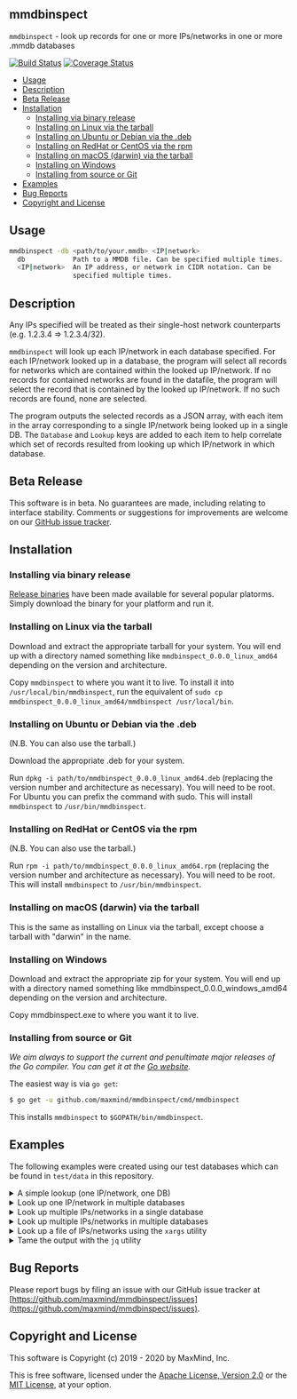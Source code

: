 ## mmdbinspect

`mmdbinspect` - look up records for one or more IPs/networks in one or more .mmdb databases

[![Build Status](https://github.com/maxmind/mmdbinspect/workflows/Build/badge.svg)](https://github.com/maxmind/mmdbinspect/actions?query=workflow%3A%22Build%22)
[![Coverage Status](https://coveralls.io/repos/github/maxmind/mmdbinspect/badge.svg)](https://coveralls.io/github/maxmind/mmdbinspect)

<!-- vim-markdown-toc GFM -->

* [Usage](#usage)
* [Description](#description)
* [Beta Release](#beta-release)
* [Installation](#installation)
    * [Installing via binary release](#installing-via-binary-release)
    * [Installing on Linux via the tarball](#installing-on-linux-via-the-tarball)
    * [Installing on Ubuntu or Debian via the .deb](#installing-on-ubuntu-or-debian-via-the-deb)
    * [Installing on RedHat or CentOS via the rpm](#installing-on-redhat-or-centos-via-the-rpm)
    * [Installing on macOS (darwin) via the tarball](#installing-on-macos-darwin-via-the-tarball)
    * [Installing on Windows](#installing-on-windows)
    * [Installing from source or Git](#installing-from-source-or-git)
* [Examples](#examples)
* [Bug Reports](#bug-reports)
* [Copyright and License](#copyright-and-license)

<!-- vim-markdown-toc -->

## Usage

```bash
mmdbinspect -db <path/to/your.mmdb> <IP|network>
  db            Path to a MMDB file. Can be specified multiple times.
  <IP|network>  An IP address, or network in CIDR notation. Can be
                specified multiple times.
```

## Description

Any IPs specified will be treated as their single-host network counterparts (e.g. 1.2.3.4 => 1.2.3.4/32).

`mmdbinspect` will look up each IP/network in each database specified. For each IP/network looked up in a database, the program will select all records for networks which are contained within the looked up IP/network. If no records for contained networks are found in the datafile, the program will select the record that is contained by the looked up IP/network. If no such records are found, none are selected.

The program outputs the selected records as a JSON array, with each item in the array corresponding to a single IP/network being looked up in a single DB. The `Database` and `Lookup` keys are added to each item to help correlate which set of records resulted from looking up which IP/network in which database.

## Beta Release

This software is in beta. No guarantees are made, including relating to interface stability. Comments or suggestions for improvements are welcome on our [GitHub issue tracker](https://github.com/maxmind/mmdbinspect/issues).

## Installation

### Installing via binary release

[Release binaries](https://github.com/maxmind/mmdbinspect/releases) have been made available for several popular platorms. Simply download the binary for your platform and run it.

### Installing on Linux via the tarball

Download and extract the appropriate tarball for your system. You will end up with a directory named something like `mmdbinspect_0.0.0_linux_amd64` depending on the version and architecture.

Copy `mmdbinspect` to where you want it to live. To install it into `/usr/local/bin/mmdbinspect`, run the equivalent of `sudo cp mmdbinspect_0.0.0_linux_amd64/mmdbinspect /usr/local/bin`.

### Installing on Ubuntu or Debian via the .deb

(N.B. You can also use the tarball.)

Download the appropriate .deb for your system.

Run `dpkg -i path/to/mmdbinspect_0.0.0_linux_amd64.deb` (replacing the version number and architecture as necessary). You will need to be root. For Ubuntu you can prefix the command with sudo. This will install `mmdbinspect` to `/usr/bin/mmdbinspect`.

### Installing on RedHat or CentOS via the rpm

(N.B. You can also use the tarball.)

Run `rpm -i path/to/mmdbinspect_0.0.0_linux_amd64.rpm` (replacing the version number and architecture as necessary). You will need to be root. This will install `mmdbinspect` to `/usr/bin/mmdbinspect`.

### Installing on macOS (darwin) via the tarball

This is the same as installing on Linux via the tarball, except choose a tarball with "darwin" in the name.

### Installing on Windows

Download and extract the appropriate zip for your system. You will end up with a directory named something like mmdbinspect_0.0.0_windows_amd64 depending on the version and architecture.

Copy mmdbinspect.exe to where you want it to live.

### Installing from source or Git

_We aim always to support the current and penultimate major releases of the Go compiler. You can get it at the [Go website](https://golang.org)._

The easiest way is via `go get`:

```bash
$ go get -u github.com/maxmind/mmdbinspect/cmd/mmdbinspect
```

This installs `mmdbinspect` to `$GOPATH/bin/mmdbinspect`.

## Examples

The following examples were created using our test databases which can be found in `test/data` in this repository.

<details>
    <summary>A simple lookup (one IP/network, one DB)</summary>

```bash
$ mmdbinspect -db GeoIP2-Anonymous-IP-Test.mmdb 71.160.223.3
[
    {
        "Database": "GeoIP2-Anonymous-IP-Test.mmdb",
        "Records": [
            {
                "Network": "71.160.223.3/24",
                "Record": {
                    "is_anonymous": true,
                    "is_hosting_provider": true
                }
            }
        ],
        "Lookup": "71.160.223.3"
    }
]
```
</details>

<details>
    <summary>Look up one IP/network in multiple databases</summary>

```bash
$ mmdbinspect -db GeoIP2-Country-Test.mmdb -db GeoIP2-City-Test.mmdb 202.196.224.4
[
    {
        "Database": "GeoIP2-Country-Test.mmdb",
        "Records": [
            {
                "Network": "202.196.224.4/20",
                "Record": {
                    "continent": {
                        "code": "AS",
                        "geoname_id": 6255147,
                        "names": {
                            "de": "Asien",
                            "en": "Asia",
                            "es": "Asia",
                            "fr": "Asie",
                            "ja": "アジア",
                            "pt-BR": "Ásia",
                            "ru": "Азия",
                            "zh-CN": "亚洲"
                        }
                    },
                    "country": {
                        "geoname_id": 1694008,
                        "iso_code": "PH",
                        "names": {
                            "de": "Philippinen",
                            "en": "Philippines",
                            "es": "Filipinas",
                            "fr": "Philippines",
                            "ja": "フィリピン共和国",
                            "pt-BR": "Filipinas",
                            "ru": "Филиппины",
                            "zh-CN": "菲律宾"
                        }
                    },
                    "registered_country": {
                        "geoname_id": 1694008,
                        "iso_code": "PH",
                        "names": {
                            "de": "Philippinen",
                            "en": "Philippines",
                            "es": "Filipinas",
                            "fr": "Philippines",
                            "ja": "フィリピン共和国",
                            "pt-BR": "Filipinas",
                            "ru": "Филиппины",
                            "zh-CN": "菲律宾"
                        }
                    },
                    "represented_country": {
                        "geoname_id": 6252001,
                        "iso_code": "US",
                        "names": {
                            "de": "USA",
                            "en": "United States",
                            "es": "Estados Unidos",
                            "fr": "États-Unis",
                            "ja": "アメリカ合衆国",
                            "pt-BR": "Estados Unidos",
                            "ru": "США",
                            "zh-CN": "美国"
                        },
                        "type": "military"
                    }
                }
            }
        ],
        "Lookup": "202.196.224.4"
    },
    {
        "Database": "GeoIP2-City-Test.mmdb",
        "Records": [
            {
                "Network": "202.196.224.4/20",
                "Record": {
                    "continent": {
                        "code": "AS",
                        "geoname_id": 6255147,
                        "names": {
                            "de": "Asien",
                            "en": "Asia",
                            "es": "Asia",
                            "fr": "Asie",
                            "ja": "アジア",
                            "pt-BR": "Ásia",
                            "ru": "Азия",
                            "zh-CN": "亚洲"
                        }
                    },
                    "country": {
                        "geoname_id": 1694008,
                        "iso_code": "PH",
                        "names": {
                            "de": "Philippinen",
                            "en": "Philippines",
                            "es": "Filipinas",
                            "fr": "Philippines",
                            "ja": "フィリピン共和国",
                            "pt-BR": "Filipinas",
                            "ru": "Филиппины",
                            "zh-CN": "菲律宾"
                        }
                    },
                    "location": {
                        "accuracy_radius": 121,
                        "latitude": 13,
                        "longitude": 122,
                        "time_zone": "Asia/Manila"
                    },
                    "postal": {
                        "code": "34021"
                    },
                    "registered_country": {
                        "geoname_id": 1694008,
                        "iso_code": "PH",
                        "names": {
                            "de": "Philippinen",
                            "en": "Philippines",
                            "es": "Filipinas",
                            "fr": "Philippines",
                            "ja": "フィリピン共和国",
                            "pt-BR": "Filipinas",
                            "ru": "Филиппины",
                            "zh-CN": "菲律宾"
                        }
                    },
                    "represented_country": {
                        "geoname_id": 6252001,
                        "iso_code": "US",
                        "names": {
                            "de": "USA",
                            "en": "United States",
                            "es": "Estados Unidos",
                            "fr": "États-Unis",
                            "ja": "アメリカ合衆国",
                            "pt-BR": "Estados Unidos",
                            "ru": "США",
                            "zh-CN": "美国"
                        },
                        "type": "military"
                    }
                }
            }
        ],
        "Lookup": "202.196.224.4"
    }
]
```
</details>

<details>
    <summary>Look up multiple IPs/networks in a single database</summary>

```bash
$ mmdbinspect -db GeoIP2-Connection-Type-Test.mmdb 1.0.9.16/28 2003::ff00:3a4c/128
[
    {
        "Database": "GeoIP2-Connection-Type-Test.mmdb",
        "Records": [
            {
                "Network": "1.0.9.16/21",
                "Record": {
                    "connection_type": "Dialup"
                }
            }
        ],
        "Lookup": "1.0.9.16/28"
    },
    {
        "Database": "GeoIP2-Connection-Type-Test.mmdb",
        "Records": [
            {
                "Network": "2003::ff00:3a4c/24",
                "Record": {
                    "connection_type": "Cable/DSL"
                }
            }
        ],
        "Lookup": "2003::ff00:3a4c/128"
    }
]
```
</details>

<details>
    <summary>Look up multiple IPs/networks in multiple databases</summary>

```bash
$ mmdbinspect -db GeoIP2-Static-IP-Score-Test.mmdb -db GeoIP2-User-Count-Test.mmdb 1.2.3.5 1.2.3.66
[
    {
        "Database": "GeoIP2-Static-IP-Score-Test.mmdb",
        "Records": [
            {
                "Network": "1.2.3.5/32",
                "Record": {
                    "score": 0.06
                }
            }
        ],
        "Lookup": "1.2.3.5"
    },
    {
        "Database": "GeoIP2-Static-IP-Score-Test.mmdb",
        "Records": [
            {
                "Network": "1.2.3.66/26",
                "Record": {
                    "score": 0.12
                }
            }
        ],
        "Lookup": "1.2.3.66"
    },
    {
        "Database": "GeoIP2-User-Count-Test.mmdb",
        "Records": [
            {
                "Network": "1.2.3.5/32",
                "Record": {
                    "ipv4_24": 4,
                    "ipv4_32": 1
                }
            }
        ],
        "Lookup": "1.2.3.5"
    },
    {
        "Database": "GeoIP2-User-Count-Test.mmdb",
        "Records": [
            {
                "Network": "1.2.3.66/26",
                "Record": {
                    "ipv4_24": 4,
                    "ipv4_32": 0
                }
            }
        ],
        "Lookup": "1.2.3.66"
    }
]
```
</details>

<details>
    <summary>Look up a file of IPs/networks using the <code>xargs</code> utility</summary>

```bash
$ cat list.txt
5.83.124.0/20
216.160.83.0/27
$ cat list.txt | xargs mmdbinspect -db GeoIP2-DensityIncome-Test.mmdb
[
    {
        "Database": "GeoIP2-DensityIncome-Test.mmdb",
        "Records": [
            {
                "Network": "5.83.124.0/22",
                "Record": {
                    "average_income": 32323,
                    "population_density": 1232
                }
            }
        ],
        "Lookup": "5.83.124.0/20"
    },
    {
        "Database": "GeoIP2-DensityIncome-Test.mmdb",
        "Records": [
            {
                "Network": "216.160.83.0/24",
                "Record": {
                    "average_income": 24626,
                    "population_density": 1341
                }
            }
        ],
        "Lookup": "216.160.83.0/27"
    }
]
```
</details>

<details>
<summary>Tame the output with the <code>jq</code> utility</summary>

```bash
$ mmdbinspect -db GeoIP2-ISP-Test.mmdb 5.145.96.0 | jq '.[] | .Records[].Record.isp'
"Finecom"
```
</details>

## Bug Reports

Please report bugs by filing an issue with our GitHub issue tracker at [https://github.com/maxmind/mmdbinspect/issues](https://github.com/maxmind/mmdbinspect/issues).

## Copyright and License

This software is Copyright (c) 2019 - 2020 by MaxMind, Inc.

This is free software, licensed under the [Apache License, Version 2.0](LICENSE-APACHE) or the [MIT License](LICENSE-MIT), at your option.
